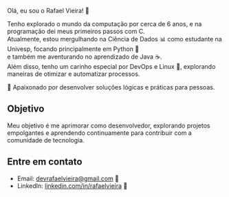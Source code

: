 Olá, eu sou o Rafael Vieira! 👋

Tenho explorado o mundo da computação por cerca de 6 anos, e na programação dei meus primeiros passos com C. <BR>
Atualmente, estou mergulhando na Ciência de Dados 📊 como estudante na Univesp, focando principalmente em Python 🐍 <BR>
e também me aventurando no aprendizado de Java ☕.
<BR> Além disso, tenho um carinho especial por DevOps e Linux 🐧, explorando maneiras de otimizar e automatizar processos. <BR>

🤝 Apaixonado por desenvolver soluções lógicas e práticas para pessoas.

## Objetivo
Meu objetivo é me aprimorar como desenvolvedor, explorando projetos empolgantes e aprendendo continuamente para contribuir com a comunidade de tecnologia.

## Entre em contato
- Email: devrafaelvieira@gmail.com 📧 <br>
- LinkedIn: [linkedin.com/in/rafaelvieira](https://www.linkedin.com/in/rafaelvieir/) 💼 <br>

